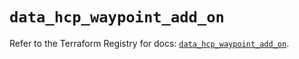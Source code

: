 # `data_hcp_waypoint_add_on`

Refer to the Terraform Registry for docs: [`data_hcp_waypoint_add_on`](https://registry.terraform.io/providers/hashicorp/hcp/0.97.0/docs/data-sources/waypoint_add_on).
